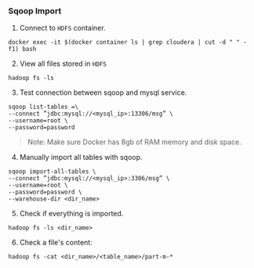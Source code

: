 ### Sqoop Import

1. Connect to `HDFS` container.
```
docker exec -it $(docker container ls | grep cloudera | cut -d " " -f1) bash
```

2. View all files stored in `HDFS`
```commandline
hadoop fs -ls
```

3. Test connection between sqoop and mysql service.

 ```
sqoop list-tables =\
--connect ”jdbc:mysql://<mysql_ip>:13306/msg” \
--username=root \
--password=password
```

> Note: Make sure Docker has 8gb of RAM memory and disk space.

4. Manually import all tables with sqoop.
```
sqoop import-all-tables \
--connect ”jdbc:mysql://<mysql_ip>:3306/msg” \
--username=root \
--password=password \
--warehouse-dir <dir_name>
```

5. Check if everything is imported.

```
hadoop fs -ls <dir_name>
```

6. Check a file's content:
```
hadoop fs -cat <dir_name>/<table_name>/part-m-*
```